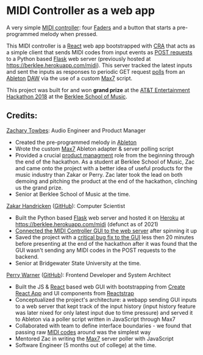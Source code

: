 # MIDI Controller as a web app

A very simple [MIDI controller](https://en.wikipedia.org/wiki/MIDI_controller): four [Faders](https://en.wikipedia.org/wiki/Fade_(audio_engineering)#Fader) and a button that starts a pre-programmed melody when pressed. 

This MIDI controller is a [React](https://reactjs.org/) web app bootstrapped with [CRA](https://create-react-app.dev/) that acts as a simple client that sends MIDI codes from input events as [POST requests](https://en.wikipedia.org/wiki/POST_(HTTP)) to a Python based [Flask](https://en.wikipedia.org/wiki/Flask_(web_framework)) web server (previously hosted at https://berklee.herokuapp.com/midi). This server tracked the latest inputs and sent the inputs as responses to periodic GET request [polls](https://en.wikipedia.org/wiki/Polling_(computer_science)) from an [Ableton](https://en.wikipedia.org/wiki/Ableton_Live) [DAW](https://en.wikipedia.org/wiki/Digital_audio_workstation) via the use of a custom [Max7](https://cycling74.com/products/max/) script.

This project was built for and won **grand prize** at the [AT&T Entertainment Hackathon 2018](https://www.hackathon.com/event/att-entertainment-hackathon---boston-49627990656) at the [Berklee School of Music](https://college.berklee.edu/events/att-entertainment-hackathon?ss=203791).

## Credits:

[Zachary Towbes](https://www.linkedin.com/in/zachary-towbes-a6b399149/): Audio Engineer and Product Manager
- Created the pre-programmed melody in [Ableton](https://en.wikipedia.org/wiki/Ableton_Live)
- Wrote the custom [Max7](https://cycling74.com/products/max/) Ableton adapter & server polling script 
- Provided a crucial [product managment](https://en.wikipedia.org/wiki/Product_management) role from the beginning through the end of the hackathon. As a student at Berklee School of Music, Zac and came onto the project with a better idea of useful products for the music industry than Zakar or Perry. Zac later took the lead on both demoing and pitching the product at the end of the hackathon, clinching us the grand prize.
- Senior at Berklee School of Music at the time.

[Zakar Handricken](https://www.linkedin.com/in/zakarh/) ([GitHub](https://github.com/zakarh)): Computer Scientist 
- Built the Python based [Flask](https://en.wikipedia.org/wiki/Flask_(web_framework)) web server and hosted it on [Heroku](https://www.heroku.com/) at https://berklee.herokuapp.com/midi (defunct as of 2021)
- [Connected the MIDI Controller GUI to the web server](https://github.com/perrywarner/BerkleeHackathon2018_UI/commit/ac3e0378aad7dcb3457dde3301786687ef93ce9b) after spinning it up
- Saved the project with a [critical bug fix to the GUI](https://github.com/perrywarner/BerkleeHackathon2018_UI/commit/b70c4cbc91414778b1759eed3b827c50f2456472) less then 20 minutes before presenting at the end of the hackathon after it was found that the GUI wasn't sending any MIDI codes in the POST requests to the backend.
- Senior at Bridgewater State University at the time.

[Perry Warner](https://www.linkedin.com/in/perry-warner-132b0682/) ([GitHub](https://github.com/perrywarner)): Frontend Developer and System Architect
- Built the JS & [React](https://reactjs.org/) based web GUI with bootstrapping from [Create React App](https://create-react-app.dev/) and UI components from [Reactstrap](https://reactstrap.github.io/)
- Conceptualized the project's architecture: a webapp sending GUI inputs to a web server that kept track of the input history (input history feature was later nixed for only latest input due to time pressure) and served it to Ableton via a poller script written in JavaScript through Max7
- Collaborated with team to define interface boundaries - we found that passing raw [MIDI codes](https://ccrma.stanford.edu/~craig/articles/linuxmidi/misc/essenmidi.html) around was the simplest way
- Mentored Zac in writing the [Max7](https://cycling74.com/products/max/) server poller with JavaScript
- Software Engineer (5 months out of college) at the time.
